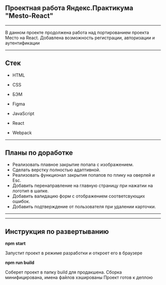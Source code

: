 ## Проектная работа Яндекс.Практикума "Mesto-React"

---------

В данном проекте продолжена работа над портированием проекта Место на React. Добавлена возможность регистрации, авторизации и аутентификации

---------

## Стек

* HTML

* CSS

* БЭМ

* Figma

* JavaScript

* React

* Webpack

--------

## Планы по доработке

* Реализовать плавное закрытие попапа с изображением.
* Сделать верстку полностью адаптивной.
* Реализовать функционал закрытия попапов по плику на оверлей и Esc.
* Добавить перенаправление на главную страницу при нажатии на логотип в шапке.
* Добавить валидацию форм с отображением соответсвующих ошибок.
* Добавить подтверждение от пользователя при удалении карточки.

--------



--------
## Инструкция по развертыванию

**npm start**

Запустит проект в режиме разработки и откроет его в браузере

**npm run build**

Соберет проект в папку build для продакшена.
Сборка минифицирована, имена файлов хэшированы
Проект готов к деплою
